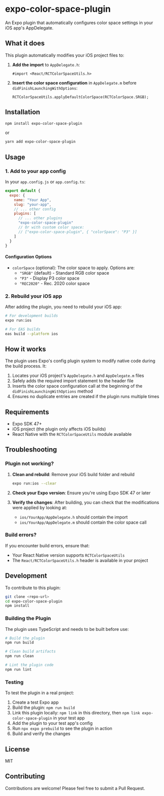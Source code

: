 # expo-color-space-plugin

An Expo plugin that automatically configures color space settings in your iOS app's AppDelegate.

## What it does

This plugin automatically modifies your iOS project files to:

1. **Add the import** to `AppDelegate.h`:
   ```objc
   #import <React/RCTColorSpaceUtils.h>
   ```

2. **Insert the color space configuration** in `AppDelegate.m` before `didFinishLaunchingWithOptions`:
   ```objc
   RCTColorSpaceUtils.applyDefaultColorSpace(RCTColorSpace.SRGB);
   ```

## Installation

```bash
npm install expo-color-space-plugin
```

or

```bash
yarn add expo-color-space-plugin
```

## Usage

### 1. Add to your app config

In your `app.config.js` or `app.config.ts`:

```javascript
export default {
  expo: {
    name: "Your App",
    slug: "your-app",
    // ... other config
    plugins: [
      // ... other plugins
      "expo-color-space-plugin"
      // Or with custom color space:
      // ["expo-color-space-plugin", { "colorSpace": "P3" }]
    ]
  }
}
```

#### Configuration Options

- `colorSpace` (optional): The color space to apply. Options are:
  - `"SRGB"` (default) - Standard RGB color space
  - `"P3"` - Display P3 color space  
  - `"REC2020"` - Rec. 2020 color space

### 2. Rebuild your iOS app

After adding the plugin, you need to rebuild your iOS app:

```bash
# For development builds
expo run:ios

# For EAS builds
eas build --platform ios
```

## How it works

The plugin uses Expo's config plugin system to modify native code during the build process. It:

1. Locates your iOS project's `AppDelegate.h` and `AppDelegate.m` files
2. Safely adds the required import statement to the header file
3. Inserts the color space configuration call at the beginning of the `didFinishLaunchingWithOptions` method
4. Ensures no duplicate entries are created if the plugin runs multiple times

## Requirements

- Expo SDK 47+
- iOS project (the plugin only affects iOS builds)
- React Native with the `RCTColorSpaceUtils` module available

## Troubleshooting

### Plugin not working?

1. **Clean and rebuild**: Remove your iOS build folder and rebuild
   ```bash
   expo run:ios --clear
   ```

2. **Check your Expo version**: Ensure you're using Expo SDK 47 or later

3. **Verify the changes**: After building, you can check that the modifications were applied by looking at:
   - `ios/YourApp/AppDelegate.h` should contain the import
   - `ios/YourApp/AppDelegate.m` should contain the color space call

### Build errors?

If you encounter build errors, ensure that:
- Your React Native version supports `RCTColorSpaceUtils`
- The `React/RCTColorSpaceUtils.h` header is available in your project

## Development

To contribute to this plugin:

```bash
git clone <repo-url>
cd expo-color-space-plugin
npm install
```

### Building the Plugin

The plugin uses TypeScript and needs to be built before use:

```bash
# Build the plugin
npm run build

# Clean build artifacts
npm run clean

# Lint the plugin code
npm run lint
```

### Testing

To test the plugin in a real project:

1. Create a test Expo app
2. Build the plugin: `npm run build`
3. Link this plugin locally: `npm link` in this directory, then `npm link expo-color-space-plugin` in your test app
4. Add the plugin to your test app's config
5. Run `npx expo prebuild` to see the plugin in action
6. Build and verify the changes

## License

MIT

## Contributing

Contributions are welcome! Please feel free to submit a Pull Request.

